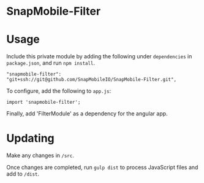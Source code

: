 # SnapMobile-Filter

# Usage

Include this private module by adding the following under `dependencies` in `package.json`, and run `npm install`.

    "snapmobile-filter": "git+ssh://git@github.com/SnapMobileIO/SnapMobile-Filter.git",

To configure, add the following to `app.js`:

    import 'snapmobile-filter';
    
Finally, add 'FilterModule' as a dependency for the angular app.

# Updating

Make any changes in `/src`.

Once changes are completed, run `gulp dist` to process JavaScript files and add to `/dist`.
